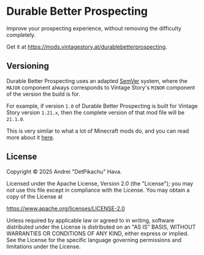 # Durable Better Prospecting
Improve your prospecting experience, without removing the difficulty completely.

Get it at https://mods.vintagestory.at/durablebetterprospecting.

## Versioning

Durable Better Prospecting uses an adapted [SemVer](https://semver.org/) system, where the `MAJOR` component always corresponds to Vintage Story's `MINOR` component of the version the build is for.

For example, if version `1.0` of Durable Better Prospecting is built for Vintage Story version `1.21.x`, then the complete version of that mod file will be `21.1.0`.

This is very similar to what a lot of Minecraft mods do, and you can read more about it [here](https://docs.neoforged.net/docs/gettingstarted/versioning/#including-the-minecraft-version).

## License

Copyright © 2025 Andrei "DetPikachu" Hava.

Licensed under the Apache License, Version 2.0 (the "License");
you may not use this file except in compliance with the License.
You may obtain a copy of the License at

https://www.apache.org/licenses/LICENSE-2.0

Unless required by applicable law or agreed to in writing, software
distributed under the License is distributed on an "AS IS" BASIS,
WITHOUT WARRANTIES OR CONDITIONS OF ANY KIND, either express or implied.
See the License for the specific language governing permissions and
limitations under the License.
